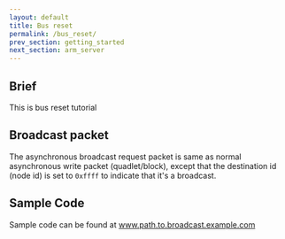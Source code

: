 ```yaml
---
layout: default
title: Bus reset
permalink: /bus_reset/
prev_section: getting_started
next_section: arm_server
---
```


## Brief 
This is bus reset tutorial

## Broadcast packet 
The asynchronous broadcast request packet is same as normal asynchronous write
packet (quadlet/block), except that the destination id (node id) is set to
`0xffff` to indicate that it's a broadcast.   

## Sample Code
Sample code can be found at www.path.to.broadcast.example.com  


